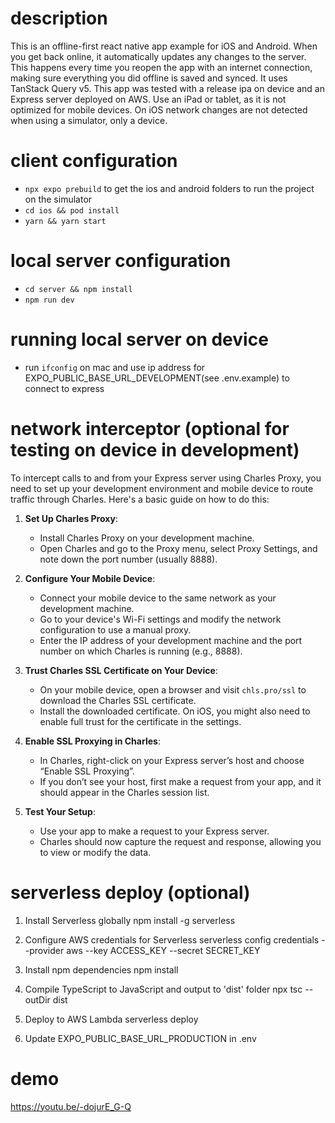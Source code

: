 # description

This is an offline-first react native app example for iOS and Android. When you get back online, it automatically updates any changes to the server. This happens every time you reopen the app with an internet connection, making sure everything you did offline is saved and synced. It uses TanStack Query v5. This app was tested with a release ipa on device and an Express server deployed on AWS. Use an iPad or tablet, as it is not optimized for mobile devices. On iOS network changes are not detected when using a simulator, only a device.

# client configuration

- ```npx expo prebuild``` to get the ios and android folders to run the project on the simulator
- ```cd ios && pod install```
- ```yarn && yarn start```

# local server configuration

- ```cd server && npm install```
- ```npm run dev```

# running local server on device

- run ```ifconfig``` on mac and use ip address for EXPO_PUBLIC_BASE_URL_DEVELOPMENT(see .env.example) to connect to express

# network interceptor (optional for testing on device in development)

To intercept calls to and from your Express server using Charles Proxy, you need to set up your development environment and mobile device to route traffic through Charles. Here's a basic guide on how to do this:

1. **Set Up Charles Proxy**:
   - Install Charles Proxy on your development machine.
   - Open Charles and go to the Proxy menu, select Proxy Settings, and note down the port number (usually 8888).

2. **Configure Your Mobile Device**:
   - Connect your mobile device to the same network as your development machine.
   - Go to your device's Wi-Fi settings and modify the network configuration to use a manual proxy.
   - Enter the IP address of your development machine and the port number on which Charles is running (e.g., 8888).

3. **Trust Charles SSL Certificate on Your Device**:
   - On your mobile device, open a browser and visit `chls.pro/ssl` to download the Charles SSL certificate.
   - Install the downloaded certificate. On iOS, you might also need to enable full trust for the certificate in the settings.

4. **Enable SSL Proxying in Charles**:
   - In Charles, right-click on your Express server’s host and choose “Enable SSL Proxying”.
   - If you don’t see your host, first make a request from your app, and it should appear in the Charles session list.

5. **Test Your Setup**:
   - Use your app to make a request to your Express server.
   - Charles should now capture the request and response, allowing you to view or modify the data.

# serverless deploy (optional)

1. Install Serverless globally
npm install -g serverless

2. Configure AWS credentials for Serverless
serverless config credentials --provider aws --key ACCESS_KEY --secret SECRET_KEY

3. Install npm dependencies
npm install

4. Compile TypeScript to JavaScript and output to 'dist' folder
npx tsc --outDir dist

5. Deploy to AWS Lambda
serverless deploy

6. Update EXPO_PUBLIC_BASE_URL_PRODUCTION in .env

# demo
https://youtu.be/-dojurE_G-Q